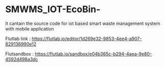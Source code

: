 # SMWMS_IOT-EcoBin-
It cantain the source code for iot based smart waste management system with mobile application

Flutlab link : https://flutlab.io/editor/1d269e32-9853-4ee4-a907-829136990e12

Flutsandbox : https://flutlab.io/sandbox/e04b365c-b294-4aea-9e80-4592d498a3dc
